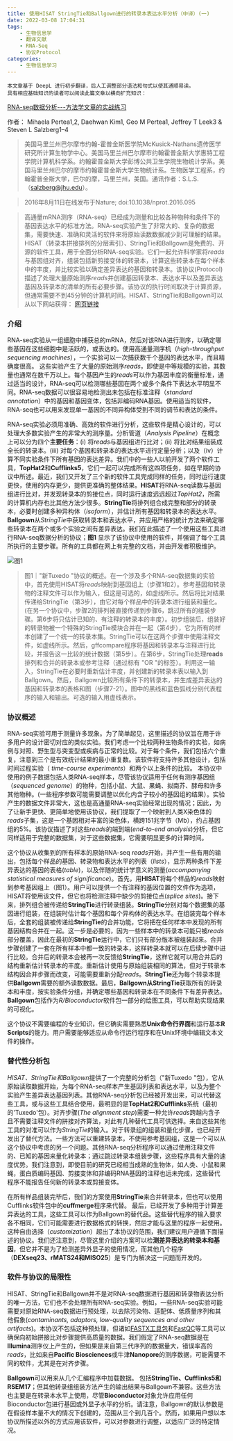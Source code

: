 ```yaml
---
title: 使用HISAT StringTie和Ballgown进行的转录本表达水平分析（中译）(一)
date: 2022-03-08 17:04:31
tags:
    - 生物信息学
    - 翻译文献
    - RNA-Seq
    - 协议Protocol
categories:
    - 生物信息学习
---
```

```
本文章基于 DeepL 进行初步翻译，后人工调整部分语法和句式以使其通顺易读。
具有相应基础知识的读者可以阅读此篇文章以横向扩充知识：
```
[RNA-seq数据分析---方法学文章的实战练习](https://www.jianshu.com/p/1f5d13cc47f8)


作者： Mihaela Pertea1,2, Daehwan Kim1, Geo M Pertea1, Jeffrey T Leek3 & Steven L Salzberg1–4

> 美国马里兰州巴尔摩市约翰-霍普金斯医学院McKusick-Nathans遗传医学研究所计算生物学中心。美国马里兰州巴尔摩市约翰霍普金斯大学惠特工程学院计算机科学系。约翰霍普金斯大学彭博公共卫生学院生物统计学系。美国马里兰州巴尔的摩市约翰霍普金斯大学生物统计系。生物医学工程系，约翰霍普金斯大学，巴尔的摩，马里兰州，美国。通讯作者：S.L.S.（salzberg@jhu.edu）。

> 2016年8月11日在线发布于Nature; doi:10.1038/nprot.2016.095

> 高通量mRNA测序（RNA-seq）已经成为测量和比较各种物种和条件下的基因表达水平的标准方法。RNA-seq实验产生了非常大的、复杂的数据集，需要快速、准确和灵活的软件来将原始读数数据减少到可理解的结果。HISAT（转录本拼接排列的分层索引）、StringTie和Ballgown是免费的、开源的软件工具，用于全面分析RNA-seq实验。它们一起允许科学家将*reads*与基因组对齐，组装包括新剪接变体的转录本，计算这些转录本在每个样本中的丰度，并比较实验以确定差异表达的基因和转录本。该协议(Protocol)描述了处理大量原始测序*reads*并创建基因转录本、表达水平以及差异表达基因及转录本的清单的所有必要步骤。该协议的执行时间取决于计算资源，但通常需要不到45分钟的计算机时间。HISAT、StringTie和Ballgown可以从以下网站获得：
[网页链接](http://ccb.jhu.edu/software.shtml)

### 介绍

RNA-seq实验从一组细胞中捕获总的mRNA，然后对该RNA进行测序，以确定哪些基因在这些细胞中是活跃的，或表达的。使用高通量测序机（*high-throughput sequencing machines*），一个实验可以一次捕获数千个基因的表达水平，而且精确度很高。
这些实验产生了大量的原始测序*reads*，即使是中等规模的实验，其数量也通常在数千万以上。每个基因产生的*reads*可以作为基因丰度的衡量标准，通过适当的设计，RNA-seq可以检测哪些基因在两个或多个条件下表达水平明显不同。RNA-seq数据可以很容易地检测出未包括在标准注释（*standard annotation*）中的基因和基因变体，包括非编码RNA基因。使用适当的软件，RNA-seq也可以用来发现单一基因的不同异构体受到不同的调节和表达的条件。

RNA-seq实验必须用准确、高效的软件进行分析，这些软件是精心设计的，可以处理大多数实验产生的非常大的测序量。分析管道（*Analysis Pipeline*）在概念上可以分为四个**主要任务**：(i) 将*reads*与基因组进行比对；(ii) 将比对结果组装成全长的转录本。(iii) 对每个基因和转录本的表达水平进行定量分析；以及（iv）计算不同实验条件下所有基因的表达差异。我们中的一些人以前开发了两个软件工具，**TopHat2**和**Cufflinks5**，它们一起可以完成所有这四项任务，如在早期的协议中所述。最近，我们又开发了三个新的软件工具完成同样的任务，同时运行速度更快，使用的内存更少，提供更准确的整体结果。**HISAT**将RNA-seq读数与基因组进行比对，并发现转录本的剪接位点，同时运行速度远远超过*TopHat2*，所需的计算机内存也比其他方法少很多。**StringTie**将排列组合成完整和部分的转录本，必要时创建多种异构体（*isoform*），并估计所有基因和转录本的表达水平。**Ballgown**从*StringTie*中获取转录本和表达水平，并应用严格的统计方法来确定哪些转录本在两个或多个实验之间有差异表达。我们在此描述了一个使用这些工具进行RNA-seq数据分析的协议；**图1** 显示了该协议中使用的软件，并强调了每个工具所执行的主要步骤。所有的工具都在网上有完整的文档，并由开发者积极维护。

![图1](https://pic.imgdb.cn/item/622727e05baa1a80ab4d3a15.png)

> 图1｜"新Tuxedo "协议的概述。在一个涉及多个RNA-seq数据集的实验中，首先使用HISAT将*reads*映射到基因组上（步骤1和2）。参考基因和转录物的注释文件可以作为输入，但这是可选的，如虚线所示。然后将比对结果传递给StringTie（第3步），由它对每个样品中的转录本进行组装和量化。(在另一个协议中，步骤2的排列被直接传递到步骤6，跳过所有的组装步骤。第6步将只估计已知的、有注释的转录本的丰度）。初步组装后，组装好的转录物被一个特殊的StringTie模块合并在一起（第4步），它为所有的样本创建了一个统一的转录本集。StringTie可以在这两个步骤中使用注释文件，如虚线所示。然后，gffcompare程序将基因和转录本与注释进行比较，并报告这一比较的统计数据（第5步）。在第6步，StringTie处理**reads**排列和合并的转录本或参考注释（通过标有 "OR "的标签）。利用这一输入，StringTie在必要时重新估计丰度，并创建新的转录本表以输入到Ballgown。然后，Ballgown比较所有条件下的转录本，并生成差异表达的基因和转录本的表格和图（步骤7-21）。图中的黑线和蓝色弧线分别代表程序的输入和输出。可选的输入用虚线表示。

### 协议概述
RNA-seq实验可用于测量许多现象。为了简单起见，这里描述的协议旨在用于许多用户的设计密切对应的类似实验。我们考虑一个比较两种生物条件的实验，如病例与对照、野生型与突变型或疾病与正常的比较。对于每个条件，我们包括六个重复，注意到三个是有效统计结果的最小重复数。该软件将支持许多其他设计，包括时间过程实验（ *time-course experiments*）和两个以上条件的比较。
本协议中使用的例子数据包括人类RNA-seq样本，尽管该协议适用于任何有测序基因组（*sequenced genome*）的物种，包括小鼠、大鼠、果蝇、拟南芥、酵母和许多其他物种。(一些程序参数可能需要调整以优化内含子较小的基因组的结果）。实验产生的数据文件非常大，这也是高通量RNA-seq实验经常出现的情况；因此，为了让新手更快、更简单地使用该协议，我们提取了一个映射到人类X染色体的*reads*子集，这是一个基因相对丰富的染色体，横跨151兆字节（Mb），约占基因组的5%。该协议描述了对这些*reads*的端到端(*end-to-end analysis*)分析，但它同样适用于完整的数据集，对于这些数据集，它需要明显更多的计算时间。

这个协议从收集到的所有样本的原始RNA-seq *reads*开始，并产生一些有用的输出，包括每个样品的基因、转录物和表达水平的列表（*lists*），显示两种条件下差异表达的基因的表格(*table*)，以及伴随的统计学意义的测量(*accompanying statistical measures of significance*)。首先，用**HISAT**将每个样品的*reads*映射到参考基因组上（图1）。用户可以提供一个有注释的基因位置的文件作为选项，HISAT将使用该文件，但它也将检测注释中缺少的剪接位点(*splice sites*)。接下来，排列组合被传递给**StringTie**进行转录组装。**StringTie**分别对每个数据集的基因进行组装，在组装时估计每个基因和每个异构体的表达水平。在组装完每个样本后，全套的组装被传递给**StringTie**的合并功能，它将把在任何样本中发现的所有基因结构合并在一起。这一步是必要的，因为一些样本中的转录本可能只被*reads* 部分覆盖，因此在最初的**StringTie**运行中，它们只有部分版本被组装起来。合并步骤创建了一套在所有样本中都一致的转录本，这样转录本就可以在后续步骤中进行比较。合并后的转录本会被再一次反馈给**StringTie**，这样它就可以用合并后的结构重新估计转录本的丰度。重新估计使用与原始组装相同的算法，但对于转录本结构因合并步骤而改变，可能需要重新分配*reads*。**StringTie**还为每个转录本提供**Ballgown**需要的额外读数数据。最后，**Ballgown从StringTie**获取所有的转录本和丰度，按实验条件分组，并确定哪些基因和转录本在不同条件下有差异表达。**Ballgown**包括作为*R/Bioconductor*软件包一部分的绘图工具，可以帮助实现结果的可视化。  

这个协议不需要编程的专业知识，但它确实需要熟悉**Unix命令行界面**和运行基本**R Scripts**的能力。用户需要能够适应从命令行运行程序和在Unix环境中编辑文本文件的操作。

### 替代性分析包
*HISAT、StringTie和Ballgown*提供了一个完整的分析包（"新Tuxedo "包），它从原始读取数据开始，为每个RNA-seq样本产生基因列表和表达水平，以及为整个实验产生差异表达基因列表。其他RNA-seq分析包已经被开发出来，可以代替这些工具，或与这些工具结合使用，最明显的是**TopHat2和Cufflinks**系统（最初的'Tuxedo'包）。对齐步骤(*The alignment step*)需要一种允许*reads*跨越内含子且不需要注释文件的拼接对齐算法，对此有几种替代工具可供选择。来自这些其他工具的对准可以作为*StringTie*的输入。对于转录组的组装和量化步骤，也已经开发出了替代方法。一些方法可以重建转录本，不使用参考基因组，这是一个可以从这个协议中考虑的另一个问题。其他RNA-seq分析程序可以通过使用注释文件的、已知的基因来量化转录本；通过跳过转录本组装步骤，这些程序具有大量的速度优势。我们注意到，即使目前的研究已经相当成熟的生物体，如人类、小鼠和果蝇，蛋白质编码基因、剪接变体和非编码RNA基因的注释也远未完成，这些替代程序不能报告任何新的转录本或剪接变体。

在所有样品组装完毕后，我们的方案使用**StringTie**来合并转录本，但也可以使用Cufflinks软件包中的**cuffmerge**程序来代替。
最后，已经开发了多种用于计算差异表达的工具，这些工具可以作为Ballgown的替代品。这些替代程序的输入要求各不相同，它们可能需要进行数据格式的转换，然后才能与这里的程序一起使用。这种自由选择（*customization*）超出了本协议的范围，我们建议用户遵循下面描述的协议。我们还注意到，尽管这里介绍的方案可以检**测差异表达的转录本和基因**，但它并不是为了检测差异外显子的使用情况，而其他几个程序（**DEXseq23、rMATS24和MISO25**）是专门为解决这一问题而开发的。

### 软件与协议的局限性
HISAT、StringTie和Ballgown并不是对RNA-seq数据进行基因和转录物表达分析的唯一方法，它们也不会处理所有RNA-seq实验。例如，一些RNA-seq实验可能需要对原始RNA-seq数据进行预处理，以去除污染物、适配体、低质量序列和其他假象(*contaminants, adaptors, low-quality sequences and other artifacts*)。本协议不包括这种预处理，但诸如[FASTX工具包](http://hannonlab.cshl.edu/fastx_toolkit)和[FastQC](http://www.bioinformatics.babraham.ac.uk/projects/fastqc)等工具可以确保向初始拼接比对步骤提供高质量的数据。我们假定了RNA-seq数据是在**Illumina**测序仪上产生的，但如果是来自第三代序列的数据量大，错误率高的*reads*，比如来自**Pacific Biosciences**或牛津**Nanopore**的测序数据，可能需要不同的软件，尤其是在对齐步骤。

**Ballgown**可以用来从几个汇编程序中加载数据。
包括**StringTie、Cufflinks5和RSEM17**；但其他转录组组装方法产生的输出结果与Ballgown不兼容。这些方法也主要是在转录本水平上使用，尽管**Bioconductor**对象允许应用任何Bioconductor包进行基因或外显子水平的分析。请注意，Ballgown的默认参数是在假设样本量不大的情况下创建的，范围从三个到几百个。然而，如果用户想以本协议所描述以外的方式应用该软件，可以对参数进行调整，以适应广泛的特定情况。